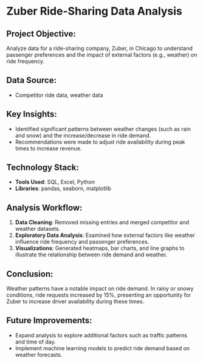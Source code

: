 # Zuber Ride-Sharing Data Analysis

## Project Objective:
Analyze data for a ride-sharing company, Zuber, in Chicago to understand passenger preferences and the impact of external factors (e.g., weather) on ride frequency.

## Data Source:
- Competitor ride data, weather data

## Key Insights:
- Identified significant patterns between weather changes (such as rain and snow) and the increase/decrease in ride demand.
- Recommendations were made to adjust ride availability during peak times to increase revenue.

## Technology Stack:
- **Tools Used**: SQL, Excel, Python
- **Libraries**: pandas, seaborn, matplotlib

## Analysis Workflow:
1. **Data Cleaning**: Removed missing entries and merged competitor and weather datasets.
2. **Exploratory Data Analysis**: Examined how external factors like weather influence ride frequency and passenger preferences.
3. **Visualizations**: Generated heatmaps, bar charts, and line graphs to illustrate the relationship between ride demand and weather.

## Conclusion:
Weather patterns have a notable impact on ride demand. In rainy or snowy conditions, ride requests increased by 15%, presenting an opportunity for Zuber to increase driver availability during these times.

## Future Improvements:
- Expand analysis to explore additional factors such as traffic patterns and time of day.
- Implement machine learning models to predict ride demand based on weather forecasts.
